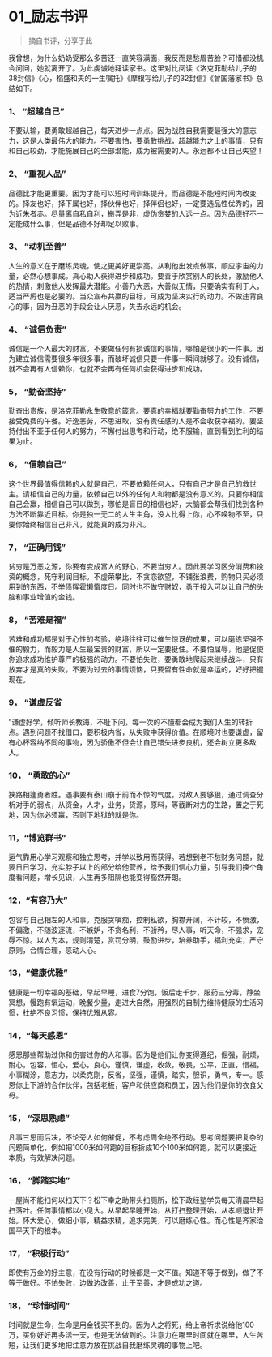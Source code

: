 # 01_励志书评

> 摘自书评，分享于此

我曾想，为什么奶奶受那么多苦还一直笑容满面，我反而是愁眉苦脸？可惜都没机会问问，她就离开了。为此虔诚地拜读家书。这里对比阅读《洛克菲勒给儿子的38封信》《心，稻盛和夫的一生嘱托》《摩根写给儿子的32封信》《曾国藩家书》总结如下。


### 1、 “超越自己”
不要认输，要勇敢超越自己，每天进步一点点。因为战胜自我需要最强大的意志力，这是人类最伟大的能力。不要害怕，要勇敢挑战，超越能力之上的事情，只有和自己较劲，才能施展自己的全部潜能，成为被需要的人。永远都不让自己失望！

### 2、 “重视人品”
品德比才能更重要。因为才能可以短时间训练提升，而品德是不能短时间内改变的。择友也好，择下属也好，择伙伴也好，择伴侣也好，一定要选品性优秀的，因为近朱者赤。尽量离自私自利，搬弄是非，虚伪贪婪的人远一点。因为品德好不一定能成什么事，但是品德不好却足以败事。

### 3、 “动机至善“
人生的意义在于磨练灵魂，使之更美好更崇高。从利他出发点做事，顺应宇宙的力量，必然心想事成。真心助人获得进步和成功。要善于欣赏别人的长处，激励他人的热情，刺激他人发挥最大潜能。小善乃大恶，大善似无情，只要确实有利于人，适当严厉也是必要的。当众宣布共赢的目标，可成为坚决实行的动力。不做违背良心的事，因为丑恶的手段会让人厌恶，失去永远的机会。

### 4、 “诚信负责”
诚信是一个人最大的财富。不要做任何有损诚信的事情，哪怕是很小的一件事。因为建立诚信需要很多年很多事，而破坏诚信只要一件事一瞬间就够了。没有诚信，就不会再有人信赖你，也就不会再有任何机会获得进步和成功。

### 5， “勤奋坚持”
勤奋出贵族，是洛克菲勒永生敬意的箴言。要真的幸福就要勤奋努力的工作，不要接受免费的午餐。好逸恶劳，不思进取，没有责任感的人是不会收获幸福的。要坚持付出不亚于任何人的努力，不懈付出思考和行动，绝不服输，直到看到胜利的结果为止。

### 6， “信赖自己”
这个世界最值得信赖的人就是自己，不要依赖任何人，只有自己才是自己的救世主。请相信自己的力量，依赖自己以外的任何人和物都是没有意义的。只要你相信自己会赢，相信自己可以做到，哪怕是盲目的相信也好，大脑都会帮我们找到各种方法不断靠近目标。你是独一无二的人生主角，没人比得上你，心不唤物不至，只要你始终相信自己非凡，就能真的成为非凡。

### 7， “正确用钱”
贫穷是万恶之源，你要有变成富人的野心，不要当穷人。因此要学习区分消费和投资的概念，死守利润目标。不虚荣攀比，不贪恋欲望，不铺张浪费，购物只买必须用到的东西，不举债挥霍懒惰度日。同时也不做守财奴，勇于投入可以让自己的头脑和事业增值的金钱。

### 8， “苦难是福”
苦难和成功都是对于心性的考验，绝境往往可以催生惊讶的成果，可以磨练坚强不催的毅力，而毅力是人生最宝贵的财富，所以一定要挺住。不要怕屈辱，他是促使你追求成功维护尊严的极强的动力。不要怕失败，要勇敢地爬起来继续战斗，只有放弃才是真的失败。不要为过去的事情烦恼，只要留有性命就是幸运的，好好把握现在。

### 9， “谦虚反省
”谦虚好学，倾听师长教诲，不耻下问，每一次的不懂都会成为我们人生的转折点。遇到问题不找借口，要积极内省，从失败中获得价值。在顺境时也要谦虚，留有心杯容纳不同的事物，因为骄傲不但会让自己错失进步良机，还会树立更多敌人。

### 10， “勇敢的心”
狭路相逢勇者胜。遇事要有泰山崩于前而不惊的气度。对敌人要够狠，通过调查分析对手的弱点，从资金，人才，业务，货源，原料，等截断对方的生路，置之于死地，因为你必须赢，否则下地狱的就是你。

### 11，“博览群书”
运气靠用心学习观察和独立思考，并学以致用而获得。若想到老不愁财务问题，就要日日学习，充实脖子以上的部分给他营养，给予我们信心力量，引导我们换个角度看问题，增长见识，人生再多阻隔也能变得豁然开朗。

### 12，“有容乃大”
包容与自己相左的人和事。克服贪嗔痴，控制私欲，胸襟开阔，不计较，不愤激，不偏激，不随波逐流，不嫉妒，不贪名利，不骄矜，尽人事，听天命，不强求，宠辱不惊。以人为本，规则清楚，赏罚分明，鼓励进步，培养助手，福利充实，严守原则，合情合理，感动人心。

### 13，“健康优雅”
健康是一切幸福的基础，早起早睡，进食7分饱，饭后走千步，服药三分毒，静坐冥想，慢跑有氧运动，晚餐少量，走进大自然，用强烈的自制力维持健康的生活习惯，杜绝不良习惯，保持优雅从容。

### 14，“每天感恩”
感恩那些帮助过你和伤害过你的人和事。因为是他们让你变得遵纪，倔强，耐烦，耐心，包容，恒心，爱心，良心，谨慎，谦虚，收敛，敬畏，公平，正直，惜福，小事糊涂，意志力，以柔克刚，反省，坚强，谨慎，踏实，胆识，勇气，专一。感恩你上下游的合作伙伴，包括老板，客户和供应商和员工，因为他们是你的衣食父母。

### 15， “深思熟虑”
凡事三思而后决，不论旁人如何催促，不考虑周全绝不行动。思考问题要把复杂的问题简单化，例如把1000米如何跑的目标拆成10个100米如何跑，就可以更接近本质，有效解决问题。

### 16， “脚踏实地”
一屋尚不能扫何以扫天下？松下幸之助带头扫厕所，松下政经塾学员每天清晨早起扫落叶。任何事情都以小见大。从早起早睡开始，从打扫整理开始，从孝顺退让开始。怀大爱心，做细小事，精益求精，追求完美，可以磨练心性。而心性是齐家治国平天下的根本。

### 17，  “积极行动”
即使有万金的好主意，在没有行动的时候都是一文不值。知道不等于做到，做了不等于做好。不怕失败，边做边改善，止于至善，才是成功之道。

### 18， “珍惜时间”
 时间就是生命，生命是用金钱买不到的。因为人之将死，给上帝祈求说给他100万，买你好好再多活一天，也是无法做到的。注意力在哪里时间就在哪里，人生苦短，让我们更多地把注意力放在挑战自我磨练灵魂的事物上吧。
